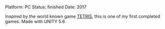Platform: PC
Status: finished
Date: 2017

Inspired by the world known game [TETRIS](https://tetris.com/), this is one of my first completed games. Made with UNITY 5.6
